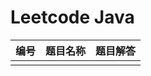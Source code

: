 # Leetcode Java 

| 编号 | 题目名称 | 题目解答 |
| ---- | -------- | -------- |
|      |          |          |

